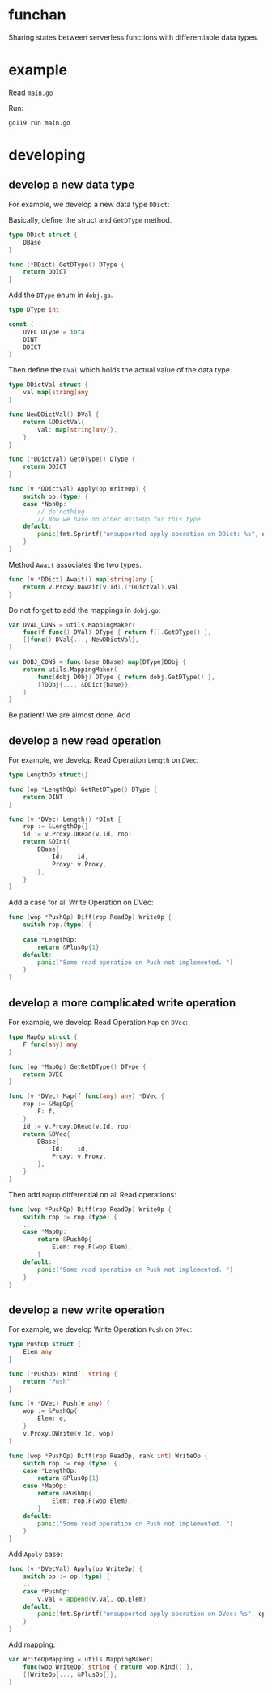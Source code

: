 # funchan

Sharing states between serverless functions with differentiable data types. 

# example

Read `main.go`

Run: 

```shell 
go119 run main.go
```

# developing 

## develop a new data type 

For example, we develop a new data type `DDict`:

Basically, define the struct and `GetDType` method. 

```go
type DDict struct {
	DBase
}

func (*DDict) GetDType() DType {
	return DDICT
}
```

Add the `DType` enum in `dobj.go`. 

```go
type DType int

const (
	DVEC DType = iota
	DINT
	DDICT
)
```

Then define the `DVal` which holds the actual value of the data type. 

```go
type DDictVal struct {
	val map[string]any
}

func NewDDictVal() DVal {
	return &DDictVal{
		val: map[string]any{},
	}
}

func (*DDictVal) GetDType() DType {
	return DDICT
}

func (v *DDictVal) Apply(op WriteOp) {
	switch op.(type) {
	case *NonOp:
		// do nothing
		// Now we have no other WriteOp for this type
	default:
		panic(fmt.Sprintf("unsupported apply operation on DDict: %s", op.Kind()))
	}
}
```

Method `Await` associates the two types. 
```go
func (v *DDict) Await() map[string]any {
	return v.Proxy.DAwait(v.Id).(*DDictVal).val
}
```

Do not forget to add the mappings in `dobj.go`: 

```go
var DVAL_CONS = utils.MappingMaker(
	func(f func() DVal) DType { return f().GetDType() },
	[]func() DVal{..., NewDDictVal},
)

var DOBJ_CONS = func(base DBase) map[DType]DObj {
	return utils.MappingMaker(
		func(dobj DObj) DType { return dobj.GetDType() },
		[]DObj{..., &DDict{base}},
	)
}
```

Be patient! We are almost done. Add 

## develop a new read operation 

For example, we develop Read Operation `Length` on `DVec`:

```go 
type LengthOp struct{}

func (op *LengthOp) GetRetDType() DType {
	return DINT
}

func (v *DVec) Length() *DInt {
	rop := &LengthOp{}
	id := v.Proxy.DRead(v.Id, rop)
	return &DInt{
		DBase{
			Id:    id,
			Proxy: v.Proxy,
		},
	}
}
```

Add a case for all Write Operation on DVec:

```go
func (wop *PushOp) Diff(rop ReadOp) WriteOp {
	switch rop.(type) {
        ...
	case *LengthOp:
		return &PlusOp{1}
	default:
		panic("Some read operation on Push not implemented. ")
	}
}
```

## develop a more complicated write operation

For example, we develop Read Operation `Map` on `DVec`:

```go
type MapOp struct {
	F func(any) any
}

func (op *MapOp) GetRetDType() DType {
	return DVEC
}

func (v *DVec) Map(f func(any) any) *DVec {
	rop := &MapOp{
		F: f,
	}
	id := v.Proxy.DRead(v.Id, rop)
	return &DVec{
		DBase{
			Id:    id,
			Proxy: v.Proxy,
		},
	}
}
```

Then add `MapOp` differential on all Read operations: 

```go
func (wop *PushOp) Diff(rop ReadOp) WriteOp {
	switch rop := rop.(type) {
	...
	case *MapOp:
		return &PushOp{
			Elem: rop.F(wop.Elem),
		}
	default:
		panic("Some read operation on Push not implemented. ")
	}
}
```

## develop a new write operation

For example, we develop Write Operation `Push` on `DVec`:

```go
type PushOp struct {
	Elem any
}

func (*PushOp) Kind() string {
	return "Push"
}

func (v *DVec) Push(e any) {
	wop := &PushOp{
		Elem: e,
	}
	v.Proxy.DWrite(v.Id, wop)
}

func (wop *PushOp) Diff(rop ReadOp, rank int) WriteOp {
	switch rop := rop.(type) {
	case *LengthOp:
		return &PlusOp{1}
	case *MapOp:
		return &PushOp{
			Elem: rop.F(wop.Elem),
		}
	default:
		panic("Some read operation on Push not implemented. ")
	}
}
```

Add `Apply` case: 

```go
func (v *DVecVal) Apply(op WriteOp) {
	switch op := op.(type) {
	...
	case *PushOp:
		v.val = append(v.val, op.Elem)
	default:
		panic(fmt.Sprintf("unsupported apply operation on DVec: %s", op.Kind()))
	}
}
```

Add mapping: 

```go
var WriteOpMapping = utils.MappingMaker(
	func(wop WriteOp) string { return wop.Kind() },
	[]WriteOp{..., &PlusOp{}},
)
```